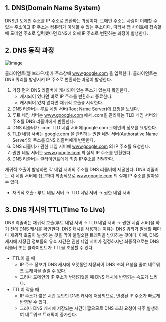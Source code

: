## 1. DNS(Domain Name System)

DNS란 도메인 주소를 IP 주소로 변환하는 과정이다. 도메인 주소는 사람이 이해할 수 있는 주소이고 IP 주소는 컴퓨터가 이해할 수 있는 주소이다. 
따라서 웹 사이트에 접속할 때 도메인 주소로 입력했다면 DNS에 의해 IP 주소로 변환하는 과정이 발생한다.

## 2. DNS 동작 과정

![image](https://github.com/user-attachments/assets/cca2d0b8-454a-4543-8527-e6b771e4ae84)

클라이언트(웹 브라우저)가 주소창에 www.google.com 을 입력한다. 클라이언트는 DNS 쿼리를 발생시켜 IP 주소로 변환하는 과정이 발생한다.
1. 가장 먼저 DNS 리졸버에 캐시되어 있는 주소가 있는지 확인한다. 
    - 캐시되어 있다면 바로 IP 주소를 반환하고 종료한다.
    - 캐시되어 있지 않다면 재귀적 호출을 시작한다.
2. DNS 리졸버는 루트 네임 서버(Root Name Server)에 요청을 보낸다.
3. 루트 네임 서버는 www.gooogle.com 에서 .com을 관리하는 TLD 네임 서버의 주소를 DNS 리졸버에게 반환한다.
4. DNS 리졸버가 .com TLD 네임 서버에 google.com 도메인의 정보를 요청한다.
5. TLD 네임 서버는 google.com 을 관리하는 권한 네임 서버(Authorative Name Server)의 주소를 DNS 리졸버에게 반환한다.
6. DNS 리졸버가 권한 네임 서버에 www.google.com 의  IP 주소를 요청한다.
7. 권한 네임 서버는 www.google.com 의 실제 IP 주소를 반환한다.
8. DNS 리졸버는 클라이언트에게 최종 IP 주소를 전달한다.

재귀적 호출이 발생하면 각 네임 서버의 주소를 DNS 리졸버에 제공한다. DNS 리졸버는 각 네임 서버에 접근하여 최종적으로 www.google.com 의 실제 IP 주소를 알아낼 수 있다.

- 재귀적 호출 : 루트 네임 서버 → TLD 네임 서버 → 권한 네임 서버

## 3. DNS 캐시의 TTL(Time To Live)

DNS 리졸버는 재귀적 호출(루트 네임 서버 → TLD 네임 서버 → 권한 네임 서버)을 하기 전에 DNS 캐시를 확인한다. DNS 캐시를 사용하는 이유는 DNS 쿼리가 발생할 때마다 재귀적 호출이 발생하는 것을 막아 불필요한 트래픽을 방지하는 것이다.  이때, DNS 캐시에 저장된 정보들의 유효 시간은 권한 네임 서버가 결정하지만 최종적으로는 DNS 리졸버 또는 클라이언트가 TTL을 조정할 수 있다.

- TTL이 클 때
    - IP 주소 정보가 DNS 캐시에 오랫동안 저장되어 DNS 조회 요청을 줄여 네트워크 트래픽을 줄일 수 있다.
    - 그러나 도메인의 IP 주소가 변경되었을 때 DNS 캐시에 반영되는 속도가 느리다.
- TTL이 작을 때
    - IP 주소가 짧은 시간 동안만 DNS 캐시에 저장되므로, 변경된 IP 주소가 빠르게 반영될 수 있다.
    - 그러나 DNS 캐시에 저장되는 시간이 짧으므로 DNS 조회 요청이 자주 발생하여 네트워크 트래픽이 증가한다.
